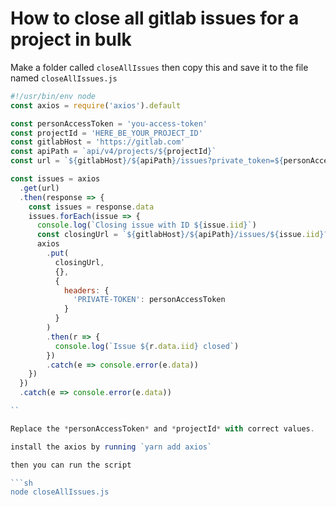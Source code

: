 # How to close all gitlab issues for a project in bulk

Make a folder called `closeAllIssues` then copy this and save it to the file named `closeAllIssues.js`

````js
#!/usr/bin/env node
const axios = require('axios').default

const personAccessToken = 'you-access-token'
const projectId = 'HERE_BE_YOUR_PROJECT_ID'
const gitlabHost = 'https://gitlab.com'
const apiPath = `api/v4/projects/${projectId}`
const url = `${gitlabHost}/${apiPath}/issues?private_token=${personAccessToken}&per_page=100&state=opened`

const issues = axios
  .get(url)
  .then(response => {
    const issues = response.data
    issues.forEach(issue => {
      console.log(`Closing issue with ID ${issue.iid}`)
      const closingUrl = `${gitlabHost}/${apiPath}/issues/${issue.iid}?state_event=close`
      axios
        .put(
          closingUrl,
          {},
          {
            headers: {
              'PRIVATE-TOKEN': personAccessToken
            }
          }
        )
        .then(r => {
          console.log(`Issue ${r.data.iid} closed`)
        })
        .catch(e => console.error(e.data))
    })
  })
  .catch(e => console.error(e.data))

``

Replace the *personAccessToken* and *projectId* with correct values.

install the axios by running `yarn add axios`

then you can run the script

```sh
node closeAllIssues.js
````
